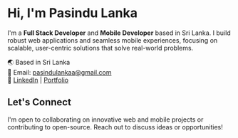 # Hi, I'm Pasindu Lanka

I'm a **Full Stack Developer** and **Mobile Developer** based in Sri Lanka. I build robust web applications and seamless mobile experiences, focusing on scalable, user-centric solutions that solve real-world problems.

🌏 Based in Sri Lanka  
📧 Email: pasindulankaa@gmail.com  
🔗 [LinkedIn](www.linkedin.com/in/aplanka) | [Portfolio](https://aplanka.dev)  

## Let's Connect
I'm open to collaborating on innovative web and mobile projects or contributing to open-source. Reach out to discuss ideas or opportunities!

